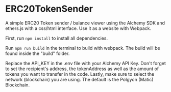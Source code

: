 # ERC20TokenSender
A simple ERC20 Token sender / balance viewer using the Alchemy SDK and ethers.js with a css/html interface. Use it as a website with Webpack. 

First, run ```npm install``` to install all dependencies.

Run ```npm run build``` in the terminal to build with webpack. The build will be found inside the "build" folder. 

Replace the API_KEY in the .env file with your Alchemy API Key. Don't forget to set the recipient's address, the tokenAddress as well as the amount of tokens you want to transfer in the code. Lastly, make sure to select the network (blockchain) you are using. The default is the Polgyon (Matic) Blockchain.
